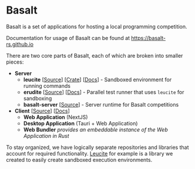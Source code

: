 # Basalt

Basalt is a set of applications for hosting a local programming competition.

Documentation for usage of Basalt can be found at <https://basalt-rs.github.io>

There are two core parts of Basalt, each of which are broken into smaller
pieces:

- **Server**
    - **leucite** [[Source](https://github.com/basalt-rs/leucite)] [[Crate](https://crates.io/crates/leucite)] [[Docs](https://docs.rs/leucite)] - Sandboxed environment for running commands
    - **erudite** [[Source](https://github.com/basalt-rs/erudite)] [[Docs](https://basalt-rs.github.io/erudite/)] - Parallel test runner that uses `leucite` for sandboxing
    - **basalt-server** [[Source](https://github.com/basalt-rs/basalt-server)] - Server runtime for Basalt competitions 
- **Client** [[Source](https://github.com/basalt-rs/basalt)] [[Docs](https://github.com/basalt-rs/basalt/wiki)]
    - **Web Application** (NextJS)
    - **Desktop Application** (Tauri + Web Application)
    - **Web Bundler** *provides an embeddable instance of the Web Application in Rust*

To stay organized, we have logically separate repositories and libraries that account for required functionality.
[Leucite](https://crates.io/crates/leucite) for example is a library we created to easily create sandboxed execution
environments.
